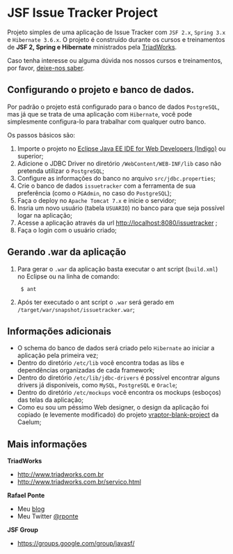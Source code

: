 JSF Issue Tracker Project
=========================

Projeto simples de uma aplicação de Issue Tracker com `JSF 2.x`, `Spring 3.x` e `Hibernate 3.6.x`. O projeto é construído durante os cursos e treinamentos de **JSF 2, Spring e Hibernate** ministrados pela [TriadWorks](http://www.triadworks.com.br).

Caso tenha interesse ou alguma dúvida nos nossos cursos e treinamentos, por favor, [deixe-nos saber](http://www.triadworks.com.br/contatos.html).

Configurando o projeto e banco de dados.
----------------------------------------

Por padrão o projeto está configurado para o banco de dados `PostgreSQL`, mas já que se trata de uma aplicação com `Hibernate`, você pode simplesmente configura-lo para trabalhar com qualquer outro banco.

Os passos básicos são:

1. Importe o projeto no [Eclipse Java EE IDE for Web Developers (Indigo)](http://www.eclipse.org/downloads/) ou superior; 
2. Adicione o JDBC Driver no diretório `/WebContent/WEB-INF/lib` caso não pretenda utilizar o `PostgreSQL`;
3. Configure as informações do banco no arquivo `src/jdbc.properties`;
4. Crie o banco de dados `issuetracker` com a ferramenta de sua preferência (como o `PGAdmin`, no caso do `PostgreSQL`);
5. Faça o deploy no `Apache Tomcat 7.x` e inicie o servidor;
6. Insria um novo usuário (tabela `USUARIO`) no banco para que seja possível logar na aplicação;
7. Acesse a aplicação através da url [http://localhost:8080/issuetracker](http://localhost:8080/issuetracker) ;
8. Faça o login com o usuário criado;

Gerando .war da aplicação
------------------------
1. Para gerar o `.war` da aplicação basta executar o ant script (`build.xml`) no Eclipse ou na linha de comando:

		$ ant

2. Após ter executado o ant script o `.war` será gerado em `/target/war/snapshot/issuetracker.war`;

Informações adicionais
------------------------

* O schema do banco de dados será criado pelo `Hibernate` ao iniciar a aplicação pela primeira vez;
* Dentro do diretório `/etc/lib` você encontra todas as libs e dependências organizadas de cada framework;
* Dentro do diretório `/etc/lib/jdbc-drivers` é possível encontrar alguns drivers já disponíveis, como `MySQL`, `PostgreSQL` e `Oracle`;
* Dentro do diretório `/etc/mockups` você encontra os mockups (esboços) das telas da aplicação;
* Como eu sou um péssimo Web designer, o design da aplicação foi copiado (e levemente modificado) do projeto [vraptor-blank-project](http://vraptor.caelum.com.br/en) da Caelum;

Mais informações
----------------

**TriadWorks**
- http://www.triadworks.com.br
- http://www.triadworks.com.br/servico.html

**Rafael Ponte**
- Meu [blog](http://www.rponte.com.br)
- Meu Twitter [@rponte](http://twitter.com/#!/rponte)

**JSF Group**
- https://groups.google.com/group/javasf/